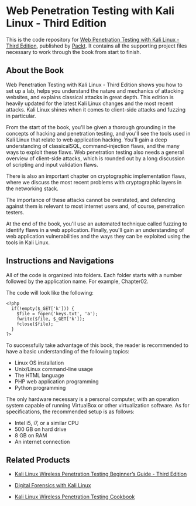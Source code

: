 # Web Penetration Testing with Kali Linux - Third Edition
This is the code repository for [Web Penetration Testing with Kali Linux - Third Edition](https://www.packtpub.com/networking-and-servers/web-penetration-testing-kali-linux-third-edition?utm_source=github&utm_medium=repository&utm_campaign=9781788623377), published by [Packt](www.packtpub.com). It contains all the supporting project files necessary to work through the book from start to finish.

## About the Book
Web Penetration Testing with Kali Linux - Third Edition shows you how to set up a lab, helps you understand the nature and mechanics of attacking websites, and explains classical attacks in great depth. This edition is heavily updated for the latest Kali Linux changes and the most recent attacks. Kali Linux shines when it comes to client-side attacks and fuzzing in particular.

From the start of the book, you'll be given a thorough grounding in the concepts of hacking and penetration testing, and you'll see the tools used in Kali Linux that relate to web application hacking. You'll gain a deep understanding of classicalSQL, command-injection flaws, and the many ways to exploit these flaws. Web penetration testing also needs a general overview of client-side attacks, which is rounded out by a long discussion of scripting and input validation flaws.

There is also an important chapter on cryptographic implementation flaws, where we discuss the most recent problems with cryptographic layers in the networking stack.

The importance of these attacks cannot be overstated, and defending against them is relevant to most internet users and, of course, penetration testers.

At the end of the book, you'll use an automated technique called fuzzing to identify flaws in a web application. Finally, you'll gain an understanding of web application vulnerabilities and the ways they can be exploited using the tools in Kali Linux.
 
## Instructions and Navigations
All of the code is organized into folders. Each folder starts with a number followed by the application name. For example, Chapter02.

The code will look like the following:
```
<?php 
  if(!empty($_GET['k'])) { 
    $file = fopen('keys.txt', 'a'); 
    fwrite($file, $_GET['k']); 
    fclose($file); 
  } 
?> 
```

To successfully take advantage of this book, the reader is recommended to have a basic understanding of the following topics:
* Linux OS installation
* Unix/Linux command-line usage
* The HTML language
* PHP web application programming
* Python programming

The only hardware necessary is a personal computer, with an operation system capable of running VirtualBox or other virtualization software. As for specifications, the recommended setup is as follows:

* Intel i5, i7, or a similar CPU
* 500 GB on hard drive
* 8 GB on RAM
* An internet connection

## Related Products
* [Kali Linux Wireless Penetration Testing Beginner’s Guide - Third Edition](https://www.packtpub.com/networking-and-servers/kali-linux-wireless-penetration-testing-beginner’s-guide-third-edition?utm_source=github&utm_medium=repository&utm_campaign=9781788831925)

* [Digital Forensics with Kali Linux](https://www.packtpub.com/networking-and-servers/digital-forensics-kali-linux-0?utm_source=github&utm_medium=repository&utm_campaign=9781788625005)

* [Kali Linux Wireless Penetration Testing Cookbook](https://www.packtpub.com/networking-and-servers/kali-linux-wireless-penetration-testing-cookbook?utm_source=github&utm_medium=repository&utm_campaign=9781783554089)

